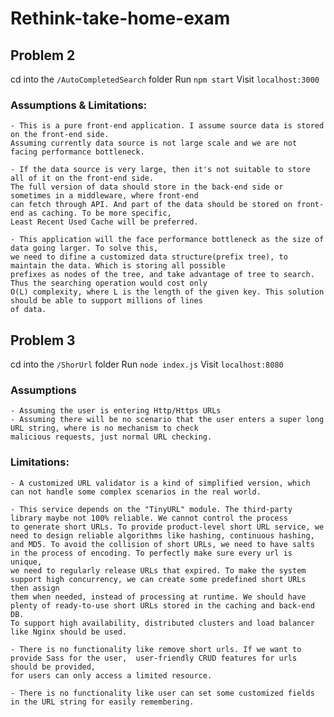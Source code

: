 # Rethink-take-home-exam


## Problem 2 

cd into the `/AutoCompletedSearch` folder
Run `npm start`
Visit `localhost:3000`

### Assumptions & Limitations:

	- This is a pure front-end application. I assume source data is stored on the front-end side. 
	Assuming currently data source is not large scale and we are not facing performance bottleneck.

	- If the data source is very large, then it's not suitable to store all of it on the front-end side. 
	The full version of data should store in the back-end side or sometimes in a middleware, where front-end 
	can fetch through API. And part of the data should be stored on front-end as caching. To be more specific, 
	Least Recent Used Cache will be preferred.

	- This application will the face performance bottleneck as the size of data going larger. To solve this, 
	we need to difine a customized data structure(prefix tree), to maintain the data. Which is storing all possible 
	prefixes as nodes of the tree, and take advantage of tree to search. Thus the searching operation would cost only 
	O(L) complexity, where L is the length of the given key. This solution should be able to support millions of lines 
	of data. 





## Problem 3 

cd into the `/ShorUrl` folder
Run `node index.js`
Visit `localhost:8080`

### Assumptions 

	- Assuming the user is entering Http/Https URLs
	- Assuming there will be no scenario that the user enters a super long URL string, where is no mechanism to check 
	malicious requests, just normal URL checking.


### Limitations:

	- A customized URL validator is a kind of simplified version, which can not handle some complex scenarios in the real world.

	- This service depends on the "TinyURL" module. The third-party library maybe not 100% reliable. We cannot control the process 
	to generate short URLs. To provide product-level short URL service, we need to design reliable algorithms like hashing, continuous hashing, 
	and MD5. To avoid the collision of short URLs, we need to have salts in the process of encoding. To perfectly make sure every url is unique,
	we need to regularly release URLs that expired. To make the system support high concurrency, we can create some predefined short URLs then assign 
	them when needed, instead of processing at runtime. We should have plenty of ready-to-use short URLs stored in the caching and back-end DB. 
	To support high availability, distributed clusters and load balancer like Nginx should be used.   
	
	- There is no functionality like remove short urls. If we want to provide Sass for the user,  user-friendly CRUD features for urls should be provided, 
	for users can only access a limited resource.

	- There is no functionality like user can set some customized fields in the URL string for easily remembering. 

